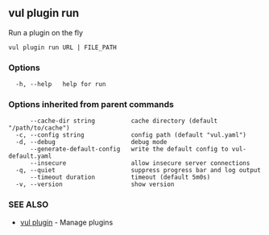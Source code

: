 ## vul plugin run

Run a plugin on the fly

```
vul plugin run URL | FILE_PATH
```

### Options

```
  -h, --help   help for run
```

### Options inherited from parent commands

```
      --cache-dir string          cache directory (default "/path/to/cache")
  -c, --config string             config path (default "vul.yaml")
  -d, --debug                     debug mode
      --generate-default-config   write the default config to vul-default.yaml
      --insecure                  allow insecure server connections
  -q, --quiet                     suppress progress bar and log output
      --timeout duration          timeout (default 5m0s)
  -v, --version                   show version
```

### SEE ALSO

* [vul plugin](vul_plugin.md)	 - Manage plugins

